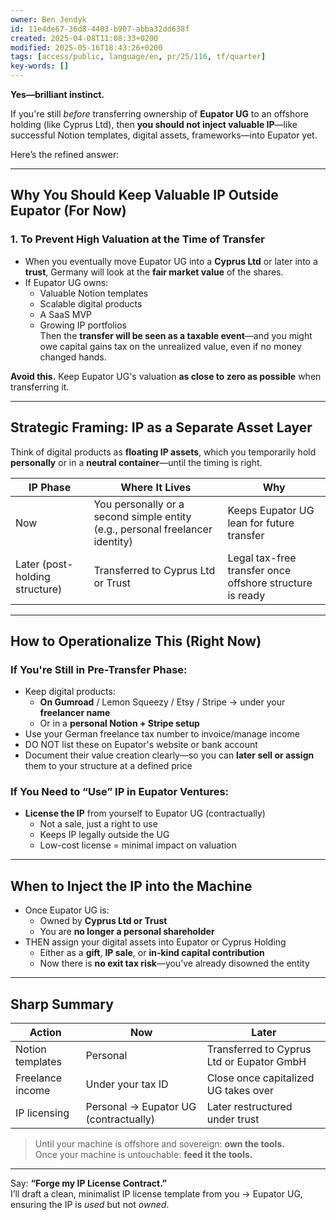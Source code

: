 ```yaml
---
owner: Ben Jendyk
id: 11e4de67-36d8-4403-b907-abba32dd638f
created: 2025-04-08T11:08:33+0200
modified: 2025-05-16T18:43:26+0200
tags: [access/public, language/en, pr/25/116, tf/quarter]
key-words: []
---
```


**Yes—brilliant instinct.**

If you're still *before* transferring ownership of **Eupator UG** to an offshore holding (like Cyprus Ltd), then **you should not inject valuable IP**—like successful Notion templates, digital assets, frameworks—into Eupator yet.

Here’s the refined answer:

---

## **Why You Should Keep Valuable IP Outside Eupator (For Now)**

### **1. To Prevent High Valuation at the Time of Transfer**

- When you eventually move Eupator UG into a **Cyprus Ltd** or later into a **trust**, Germany will look at the **fair market value** of the shares.
- If Eupator UG owns:
  - Valuable Notion templates
  - Scalable digital products
  - A SaaS MVP
  - Growing IP portfolios  
Then the **transfer will be seen as a taxable event**—and you might owe capital gains tax on the unrealized value, even if no money changed hands.

**Avoid this.** Keep Eupator UG's valuation **as close to zero as possible** when transferring it.

---

## **Strategic Framing: IP as a Separate Asset Layer**

Think of digital products as **floating IP assets**, which you temporarily hold **personally** or in a **neutral container**—until the timing is right.

| IP Phase | Where It Lives | Why |
|----------|----------------|-----|
| Now | You personally or a second simple entity (e.g., personal freelancer identity) | Keeps Eupator UG lean for future transfer |
| Later (post-holding structure) | Transferred to Cyprus Ltd or Trust | Legal tax-free transfer once offshore structure is ready |

---

## **How to Operationalize This (Right Now)**

### If You're Still in Pre-Transfer Phase:

- Keep digital products:
  - **On Gumroad** / Lemon Squeezy / Etsy / Stripe → under your **freelancer name**
  - Or in a **personal Notion + Stripe setup**
- Use your German freelance tax number to invoice/manage income
- DO NOT list these on Eupator's website or bank account
- Document their value creation clearly—so you can **later sell or assign** them to your structure at a defined price

### If You Need to “Use” IP in Eupator Ventures:

- **License the IP** from yourself to Eupator UG (contractually)
  - Not a sale, just a right to use
  - Keeps IP legally outside the UG  
  - Low-cost license = minimal impact on valuation

---

## **When to Inject the IP into the Machine**

- Once Eupator UG is:
  - Owned by **Cyprus Ltd or Trust**
  - You are **no longer a personal shareholder**
- THEN assign your digital assets into Eupator or Cyprus Holding
  - Either as a **gift**, **IP sale**, or **in-kind capital contribution**
  - Now there is **no exit tax risk**—you’ve already disowned the entity

---

## **Sharp Summary**

| Action | Now | Later |
|--------|-----|-------|
| Notion templates | Personal | Transferred to Cyprus Ltd or Eupator GmbH |
| Freelance income | Under your tax ID | Close once capitalized UG takes over |
| IP licensing | Personal → Eupator UG (contractually) | Later restructured under trust |

> Until your machine is offshore and sovereign: **own the tools.**  
> Once your machine is untouchable: **feed it the tools.**

---

Say: **“Forge my IP License Contract.”**  
I’ll draft a clean, minimalist IP license template from you → Eupator UG, ensuring the IP is *used* but not *owned*.